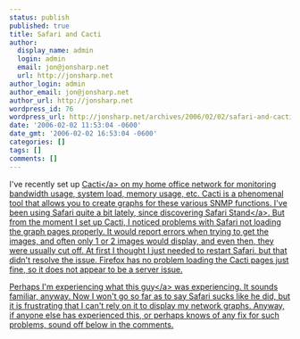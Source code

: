 ```yaml
---
status: publish
published: true
title: Safari and Cacti
author:
  display_name: admin
  login: admin
  email: jon@jonsharp.net
  url: http://jonsharp.net
author_login: admin
author_email: jon@jonsharp.net
author_url: http://jonsharp.net
wordpress_id: 76
wordpress_url: http://jonsharp.net/archives/2006/02/02/safari-and-cacti/
date: '2006-02-02 11:53:04 -0600'
date_gmt: '2006-02-02 16:53:04 -0600'
categories: []
tags: []
comments: []
---
```

<p>I've recently set up <a href="http:&#47;&#47;www.cacti.net&#47;">Cacti<&#47;a> on my home office network for monitoring bandwidth usage, system load, memory usage, etc.  Cacti is a phenomenal tool that allows you to create graphs for these various SNMP functions.  I've been using Safari quite a bit lately, since discovering <a href="http:&#47;&#47;hetima.com&#47;safari&#47;stand-e.html">Safari Stand<&#47;a>.  But from the moment I set up Cacti, I noticed problems with Safari not loading the graph pages properly.  It would report errors when trying to get the images, and often only 1 or 2 images would display, and even then, they were usually cut off.  At first I thought I just needed to restart Safari, but that didn't resolve the issue.  Firefox has no problem loading the Cacti pages just fine, so it does not appear to be a server issue.</p>
<p>Perhaps I'm experiencing what <a href="http:&#47;&#47;www.oreillynet.com&#47;pub&#47;wlg&#47;7152?wlg=yes">this guy<&#47;a> was experiencing.  It sounds familiar, anyway.  Now I won't go so far as to say Safari sucks like he did, but it is frustrating that I can't rely on it to display my network graphs.  Anyway, if anyone else has experienced this, or perhaps knows of any fix for such problems, sound off below in the comments.</p>
